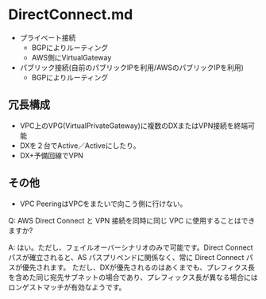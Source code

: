 # DirectConnect.md
- プライベート接続
	- BGPによりルーティング
	- AWS側にVirtualGateway
- パブリック接続(自前のパブリックIPを利用/AWSのパブリックIPを利用)
	- BGPによりルーティング

## 冗長構成
- VPC上のVPG(VirtualPrivateGateway)に複数のDXまたはVPN接続を終端可能
- DXを２台でActive／Activeにしたり。
- DX+予備回線でVPN

## その他
- VPC PeeringはVPCをまたいで向こう側に行けない。

Q: AWS Direct Connect と VPN 接続を同時に同じ VPC に使用することはできますか?

A: はい。ただし、フェイルオーバーシナリオのみで可能です。Direct Connect パスが確立されると、AS パスプリペンドに関係なく、常に Direct Connect パスが優先されます。
ただし、DXが優先されるのはあくまでも、プレフィクス長を含めた同じ宛先サブネットの場合であり、プレフィックス長が異なる場合にはロンゲストマッチが有効なようです。